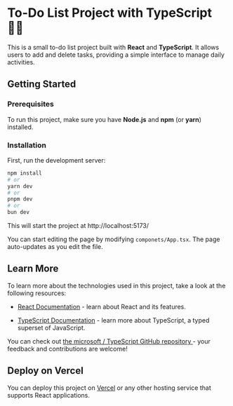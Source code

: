 # To-Do List Project with TypeScript ✍🏻

This is a small to-do list project built with **React** and **TypeScript**. It allows users to add and delete tasks, providing a simple interface to manage daily activities.

## Getting Started

### Prerequisites
To run this project, make sure you have **Node.js** and **npm** (or **yarn**) installed.

### Installation

First, run the development server:
   ```bash
   npm install
   # or
   yarn dev
   # or
   pnpm dev
   # or
   bun dev
```

This will start the project at http://localhost:5173/

You can start editing the page by modifying `componets/App.tsx`. The page auto-updates as you edit the file.

## Learn More

To learn more about the technologies used in this project, take a look at the following resources:

- [React Documentation](https://react.dev/learn) - learn about React and its features.

- [TypeScript Documentation](https://www.typescriptlang.org/docs/) - learn more about TypeScript, a typed superset of JavaScript.

You can check out [the microsoft / TypeScript GitHub repository ](https://github.com/microsoft/TypeScript) - your feedback and contributions are welcome!

## Deploy on Vercel

You can deploy this project on [Vercel](https://vercel.com/) or any other hosting service that supports React applications.
